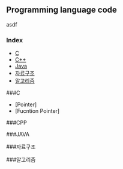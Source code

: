 ## Programming language code
asdf
### Index
* [C](#C)
* [C++](#CPP)
* [Java](#JAVA)
* [자료구조](#자료구조)
* [알고리즘](#알고리즘)

###C
* [Pointer]
* [Fucntion Pointer]


###CPP





###JAVA





###자료구조








###알고리즘
